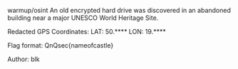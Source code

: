 warmup/osint
An old encrypted hard drive was discovered in an abandoned building near a major UNESCO World Heritage Site.

Redacted GPS Coordinates: LAT: 50.**** LON: 19.****

Flag format: QnQsec{nameofcastle}

Author: blk
